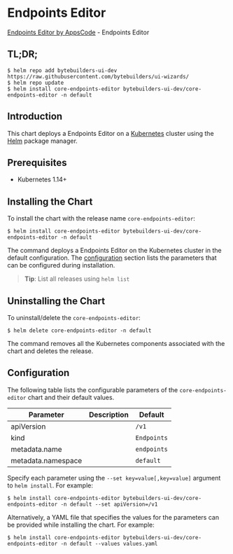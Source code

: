 # Endpoints Editor

[Endpoints Editor by AppsCode](https://byte.builders) - Endpoints Editor

## TL;DR;

```console
$ helm repo add bytebuilders-ui-dev https://raw.githubusercontent.com/bytebuilders/ui-wizards/
$ helm repo update
$ helm install core-endpoints-editor bytebuilders-ui-dev/core-endpoints-editor -n default
```

## Introduction

This chart deploys a Endpoints Editor on a [Kubernetes](http://kubernetes.io) cluster using the [Helm](https://helm.sh) package manager.

## Prerequisites

- Kubernetes 1.14+

## Installing the Chart

To install the chart with the release name `core-endpoints-editor`:

```console
$ helm install core-endpoints-editor bytebuilders-ui-dev/core-endpoints-editor -n default
```

The command deploys a Endpoints Editor on the Kubernetes cluster in the default configuration. The [configuration](#configuration) section lists the parameters that can be configured during installation.

> **Tip**: List all releases using `helm list`

## Uninstalling the Chart

To uninstall/delete the `core-endpoints-editor`:

```console
$ helm delete core-endpoints-editor -n default
```

The command removes all the Kubernetes components associated with the chart and deletes the release.

## Configuration

The following table lists the configurable parameters of the `core-endpoints-editor` chart and their default values.

|     Parameter      | Description |   Default   |
|--------------------|-------------|-------------|
| apiVersion         |             | `/v1`       |
| kind               |             | `Endpoints` |
| metadata.name      |             | `endpoints` |
| metadata.namespace |             | `default`   |


Specify each parameter using the `--set key=value[,key=value]` argument to `helm install`. For example:

```console
$ helm install core-endpoints-editor bytebuilders-ui-dev/core-endpoints-editor -n default --set apiVersion=/v1
```

Alternatively, a YAML file that specifies the values for the parameters can be provided while
installing the chart. For example:

```console
$ helm install core-endpoints-editor bytebuilders-ui-dev/core-endpoints-editor -n default --values values.yaml
```
